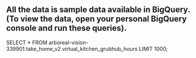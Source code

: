 ## All the data is sample data available in BigQuery. (To view the data, open your personal BigQuery console and run these queries).

SELECT * FROM arboreal-vision-339901.take_home_v2.virtual_kitchen_grubhub_hours LIMIT 1000;

